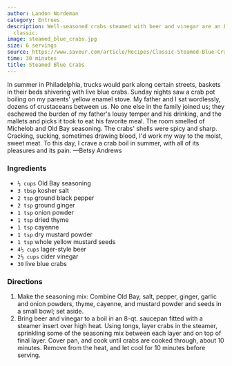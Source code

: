 ```yaml
---
author: Landon Nordeman
category: Entrees
description: Well-seasoned crabs steamed with beer and vinegar are an East Coast summer
  classic.
image: steamed_blue_crabs.jpg
size: 6 servings
source: https://www.saveur.com/article/Recipes/Classic-Steamed-Blue-Crabs
time: 30 minutes
title: Steamed Blue Crabs
---
```

In summer in Philadelphia, trucks would park along certain streets, baskets in their beds shivering with live blue crabs. Sunday nights saw a crab pot boiling on my parents' yellow enamel stove. My father and I sat wordlessly, dozens of crustaceans between us. No one else in the family joined us; they eschewed the burden of my father's lousy temper and his drinking, and the mallets and picks it took to eat his favorite meal. The room smelled of Michelob and Old Bay seasoning. The crabs' shells were spicy and sharp. Cracking, sucking, sometimes drawing blood, I'd work my way to the moist, sweet meat. To this day, I crave a crab boil in summer, with all of its pleasures and its pain. —Betsy Andrews

### Ingredients

* `⅓ cups` Old Bay seasoning
* `3 tbsp` kosher salt
* `2 tsp` ground black pepper
* `2 tsp` ground ginger
* `1 tsp` onion powder
* `1 tsp` dried thyme
* `1 tsp` cayenne
* `1 tsp` dry mustard powder
* `1 tsp` whole yellow mustard seeds
* `4⅓ cups` lager-style beer
* `2⅔ cups` cider vinegar
* `30` live blue crabs

### Directions

1. Make the seasoning mix: Combine Old Bay, salt, pepper, ginger, garlic and onion powders, thyme, cayenne, and mustard powder and seeds in a small bowl; set aside.
2. Bring beer and vinegar to a boil in an 8-qt. saucepan fitted with a steamer insert over high heat. Using tongs, layer crabs in the steamer, sprinkling some of the seasoning mix between each layer and on top of final layer. Cover pan, and cook until crabs are cooked through, about 10 minutes. Remove from the heat, and let cool for 10 minutes before serving.